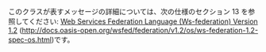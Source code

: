 このクラスが表すメッセージの詳細については、次の仕様のセクション 13 を参照してください: [Web Services Federation Language (Ws-federation) Version 1.2](http://docs.oasis-open.org/wsfed/federation/v1.2/os/ws-federation-1.2-spec-os.html) (http://docs.oasis-open.org/wsfed/federation/v1.2/os/ws-federation-1.2-spec-os.html)です。
